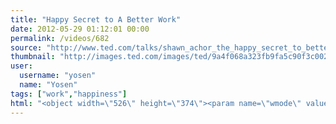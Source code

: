 ```yaml
---
title: "Happy Secret to A Better Work"
date: 2012-05-29 01:12:01 00:00
permalink: /videos/682
source: "http://www.ted.com/talks/shawn_achor_the_happy_secret_to_better_work.html"
thumbnail: "http://images.ted.com/images/ted/9a4f068a323fb9fa5c90f3c002fd3ede1356a2b1_389x292.jpg"
user:
  username: "yosen"
  name: "Yosen"
tags: ["work","happiness"]
html: "<object width=\"526\" height=\"374\"><param name=\"wmode\" value=\"transparent\"><param name=\"movie\" value=\"http://video.ted.com/assets/player/swf/EmbedPlayer.swf\"><param name=\"allowFullScreen\" value=\"true\"><param name=\"allowScriptAccess\" value=\"always\"><param name=\"wmode\" value=\"transparent\"><param name=\"bgColor\" value=\"#ffffff\"><param name=\"flashvars\" value=\"vh=288&amp;ap=0&amp;vu=http://download.ted.com/talks/ShawnAchor_2011X-320k.mp4&amp;su=http://images.ted.com/images/ted/tedindex/embed-posters/ShawnAchor-2011.embed_thumbnail.jpg&amp;vw=512\"><embed src=\"http://video.ted.com/assets/player/swf/EmbedPlayer.swf\" pluginspace=\"http://www.macromedia.com/go/getflashplayer\" type=\"application/x-shockwave-flash\" wmode=\"transparent\" bgcolor=\"#ffffff\" width=\"526\" height=\"374\" allowfullscreen=\"true\" allowscriptaccess=\"always\" flashvars=\"vh=288&amp;ap=0&amp;vu=http://download.ted.com/talks/ShawnAchor_2011X-320k.mp4&amp;su=http://images.ted.com/images/ted/tedindex/embed-posters/ShawnAchor-2011.embed_thumbnail.jpg&amp;vw=512\"></embed></object>"
---
```



